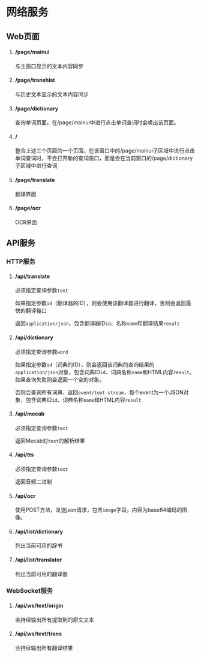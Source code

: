 # 网络服务

## Web页面

1. #### /page/mainui

    与主窗口显示的文本内容同步

1. #### /page/transhist

    与历史文本显示的文本内容同步

1. #### /page/dictionary

    查询单词页面。在/page/mainui中进行点击单词查词时会唤出该页面。

1. #### /

    整合上述三个页面的一个页面。在该窗口中的/page/mainui子区域中进行点击单词查词时，不会打开新的查词窗口，而是会在当前窗口的/page/dictionary子区域中进行查词

1. #### /page/translate

    翻译界面

1. #### /page/ocr

    OCR界面

## API服务

### HTTP服务

1. #### /api/translate
    
    必须指定查询参数`text`

    如果指定参数`id`（翻译器的ID），则会使用该翻译器进行翻译，否则会返回最快的翻译接口

    返回`application/json`，包含翻译器ID`id`、名称`name`和翻译结果`result`

1. #### /api/dictionary

    必须指定查询参数`word`

    如果指定参数`id`（词典的ID），则会返回该词典的查询结果的`application/json`对象，包含词典ID`id`、词典名称`name`和HTML内容`result`。如果查询失败则会返回一个空的对象。

    否则会查询所有词典，返回`event/text-stream`，每个event为一个JSON对象，包含词典ID`id`、词典名称`name`和HTML内容`result`

1. #### /api/mecab
    
    必须指定查询参数`text`

    返回Mecab对`text`的解析结果

1. #### /api/tts
    
    必须指定查询参数`text`

    返回音频二进制

1. #### /api/ocr
    
    使用POST方法，发送json请求，包含`image`字段，内容为base64编码的图像。

1. #### /api/list/dictionary

    列出当前可用的辞书

1. #### /api/list/translator

    列出当前可用的翻译器


### WebSocket服务

1.  #### /api/ws/text/origin

    会持续输出所有提取到的原文文本

1.  #### /api/ws/text/trans

    会持续输出所有翻译结果
